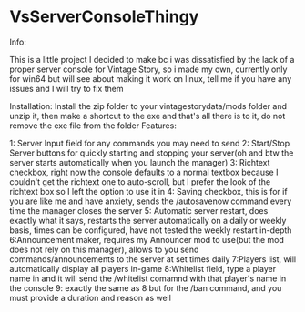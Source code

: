 # VsServerConsoleThingy

Info:

This is a little project I decided to make bc i was dissatisfied by the lack of a proper server console for Vintage Story, so i made my own, currently only for win64 but will see about making it work on linux, tell me if you have any issues and I will try to fix them

Installation:
Install the zip folder to your vintagestorydata/mods folder and unzip it, then make a shortcut to the exe and that's all there is to it, do not remove the exe file from the folder
Features:

1: Server Input field for any commands you may need to send
2: Start/Stop Server buttons for quickly starting and stopping your server(oh and btw the server starts automatically when you launch the manager)
3: Richtext checkbox, right now the console defaults to a normal textbox because I couldn't get the richtext one to auto-scroll, but I prefer the look of the richtext box so I left the option to use it in
4: Saving checkbox, this is for if you are like me and have anxiety, sends the /autosavenow command every time the manager closes the server
5: Automatic server restart, does exactly what it says, restarts the server automatically on a daily or weekly basis, times can be configured, have not tested the weekly restart in-depth
6:Announcement maker, requires my Announcer mod to use(but the mod does not rely on this manager), allows to you send commands/announcements to the server at set times daily
7:Players list, will automatically display all players in-game
8:Whitelist field, type a player name in and it will send the /whitelist comamnd with that player's name in the console
9: exactly the same as 8 but for the /ban command, and you must provide a duration and reason as well
